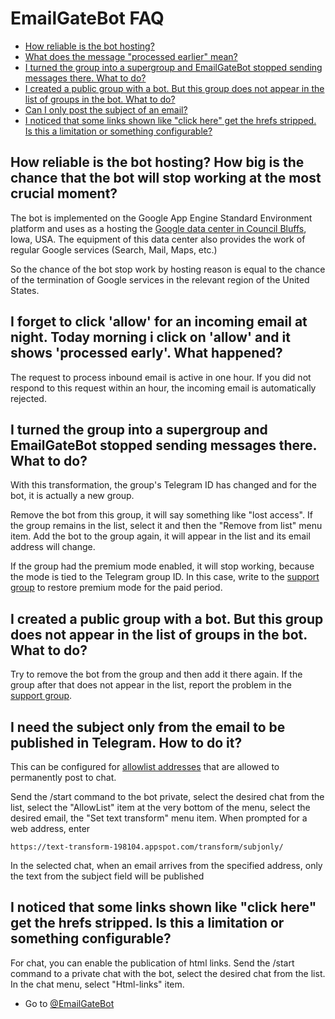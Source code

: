 # EmailGateBot FAQ

- [How reliable is the bot hosting?](#how-reliable-is-the-bot-hosting-how-big-is-the-chance-that-the-bot-will-stop-working-at-the-most-crucial-moment)
- [What does the message "processed earlier" mean?](#i-forget-to-click-allow-for-an-incoming-email-at-night-today-morning-i-click-on-allow-and-it-shows-processed-early-what-happened)
- [I turned the group into a supergroup and EmailGateBot stopped sending messages there. What to do?](#i-turned-the-group-into-a-supergroup-and-emailgatebot-stopped-sending-messages-there-what-to-do)
- [I created a public group with a bot. But this group does not appear in the list of groups in the bot. What to do?](#i-created-a-public-group-with-a-bot-but-this-group-does-not-appear-in-the-list-of-groups-in-the-bot-what-to-do)
- [Can I only post the subject of an email?](#i-need-the-subject-only-from-the-email-to-be-published-in-telegram-how-to-do-it)
- [I noticed that some links shown like "click here" get the hrefs stripped. Is this a limitation or something configurable?](#i-noticed-that-some-links-shown-like-click-here-get-the-hrefs-stripped-is-this-a-limitation-or-something-configurable)

## How reliable is the bot hosting? How big is the chance that the bot will stop working at the most crucial moment?

The bot is implemented on the Google App Engine Standard Environment platform and uses as a hosting the
[Google data center in Council Bluffs](https://www.google.com/about/datacenters/inside/locations/council-bluffs/), Iowa, USA.
The equipment of this data center also provides the work of regular Google services (Search, Mail, Maps, etc.)

So the chance of the bot stop work by hosting reason is equal to the chance of the termination of Google services in the relevant region of the United States.

## I forget to click 'allow' for an incoming email at night. Today morning i click on 'allow' and it shows 'processed early'. What happened?

The request to process inbound email is active in one hour.
If you did not respond to this request within an hour, the incoming email is automatically rejected.

## I turned the group into a supergroup and EmailGateBot stopped sending messages there. What to do?

With this transformation, the group's Telegram ID has changed and for the bot, it is actually a new group.

Remove the bot from this group, it will say something like "lost access".
If the group remains in the list, select it and then the "Remove from list" menu item.
Add the bot to the group again, it will appear in the list and its email address will change.

If the group had the premium mode enabled, it will stop working, because the mode is tied to the Telegram group ID.
In this case, write to the [support group](https://t.me/joinchat/CJ4MSEfmFlaDevQOeMVoLg) to restore premium mode for the paid period.

## I created a public group with a bot. But this group does not appear in the list of groups in the bot. What to do?

Try to remove the bot from the group and then add it there again. If the group after that does not appear in the list, report the problem in the [support group](https://t.me/joinchat/CJ4MSEfmFlaDevQOeMVoLg).


## I need the subject only from the email to be published in Telegram. How to do it?

This can be configured for [allowlist addresses](https://vb64.github.io/telegram.email.notify/docs/en/stop_allow_list.html) that are allowed to permanently post to chat.

Send the /start command to the bot private, select the desired chat from the list, select the "AllowList" item at the very bottom of the menu, select the desired email, the "Set text transform" menu item.
When prompted for a web address, enter

```
https://text-transform-198104.appspot.com/transform/subjonly/
```

In the selected chat, when an email arrives from the specified address, only the text from the subject field will be published

## I noticed that some links shown like "click here" get the hrefs stripped. Is this a limitation or something configurable?

For chat, you can enable the publication of html links. Send the /start command to a private chat with the bot, select the desired chat from the list. In the chat menu, select "Html-links" item.

- Go to [@EmailGateBot](http://t.me/EmailGateBot?start=utm_KDaxQG000_github-en-faq)
